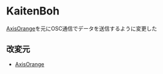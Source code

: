 # KaitenBoh

[AxisOrange](https://github.com/naninunenoy/AxisOrange)を元にOSC通信でデータを送信するように変更した



## 改変元
- [AxisOrange](https://github.com/naninunenoy/AxisOrange)
